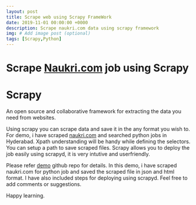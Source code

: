 ```yaml
---
layout: post
title: Scrape web using Scrapy FrameWork
date: 2019-11-01 00:00:00 +0000
description: Scrape naukri.com data using scrapy framework
img: # Add image post (optional)
tags: [Scrapy,Python]
---
```

# Scrape [Naukri.com](www.naukri.com) job using Scrapy

# Scrapy
An open source and collaborative framework for extracting the data you need from websites.

Using scrapy you can scrape data and save it in the any format you wish to. For demo, i have scraped [naukri.com](www.naukri.com) and searched python jobs in Hyderabad. Xpath understanding will be handy while defining the selectors. You can setup a path to save scraped files. Scrapy allows you to deploy the job easily using scrapyd, it is very intutive and userfriendly.  

Please refer [demo](https://github.com/rajnathsah/naukriscraper) github repo for details. In this demo, i have scraped naukri.com for python job and saved the scraped file in json and html format. I have also included steps for deploying using scrapyd. Feel free to add comments or suggestions.  

Happy learning.
